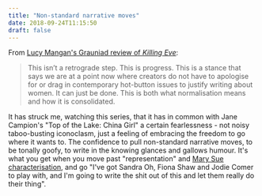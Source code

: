 ```yaml
---
title: "Non-standard narrative moves"
date: 2018-09-24T11:15:50
draft: false
---
```


From [Lucy Mangan's Grauniad review of _Killing Eve_](https://www.theguardian.com/tv-and-radio/2018/sep/15/kiling-eve-review-spy-series-phoebe-waller-bridge-fleabag-writer-feminist-credentials):

> This isn’t a retrograde step. This is progress. This is a stance that says we are at a point now where creators do not have to apologise for or drag in contemporary hot-button issues to justify writing about women. It can just be done. This is both what normalisation means and how it is consolidated.

It has struck me, watching this series, that it has in common with Jane Campion's "Top of the Lake: China Girl" a certain fearlessness - not noisy taboo-busting iconoclasm, just a feeling of embracing the freedom to go where it wants to. The confidence to pull non-standard narrative moves, to be tonally goofy, to write in the knowing glances and gallows humour. It's what you get when you move past "representation" and [Mary Sue characterisation](https://en.wikipedia.org/wiki/Mary_Sue), and go "I've got Sandra Oh, Fiona Shaw and Jodie Comer to play with, and I'm going to write the shit out of this and let them really do their thing".
